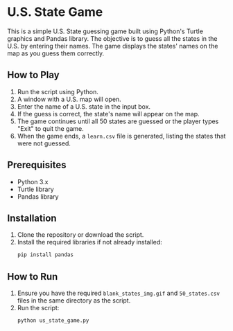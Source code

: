 # U.S. State Game

This is a simple U.S. State guessing game built using Python's Turtle graphics and Pandas library. The objective is to guess all the states in the U.S. by entering their names. The game displays the states' names on the map as you guess them correctly.

## How to Play

1. Run the script using Python.
2. A window with a U.S. map will open.
3. Enter the name of a U.S. state in the input box.
4. If the guess is correct, the state's name will appear on the map.
5. The game continues until all 50 states are guessed or the player types "Exit" to quit the game.
6. When the game ends, a `learn.csv` file is generated, listing the states that were not guessed.

## Prerequisites

- Python 3.x
- Turtle library
- Pandas library

## Installation

1. Clone the repository or download the script.
2. Install the required libraries if not already installed:
    ```bash
    pip install pandas
    ```

## How to Run

1. Ensure you have the required `blank_states_img.gif` and `50_states.csv` files in the same directory as the script.
2. Run the script:
    ```bash
    python us_state_game.py
    ```




